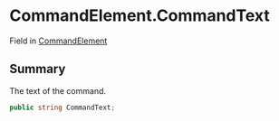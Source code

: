 # CommandElement.CommandText

Field in [CommandElement](/api/csharp/yarn.compiler.basicblock.commandelement.md)

## Summary


The text of the command.


```csharp
public string CommandText;
```

